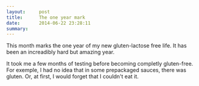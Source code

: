 ```yaml
---
layout:     post
title:      The one year mark
date:       2014-06-22 23:28:11
summary:    
---
```


This month marks the one year of my new gluten-lactose free life. It has been an increadibly hard but amazing year.

It took me a few months of testing before becoming completly gluten-free. For exemple, I had no idea that in some prepackaged sauces, there was gluten. 
Or, at first, I would forget that I couldn't eat it. 